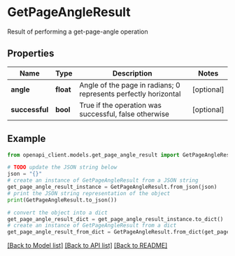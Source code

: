 # GetPageAngleResult

Result of performing a get-page-angle operation

## Properties

Name | Type | Description | Notes
------------ | ------------- | ------------- | -------------
**angle** | **float** | Angle of the page in radians; 0 represents perfectly horizontal | [optional] 
**successful** | **bool** | True if the operation was successful, false otherwise | [optional] 

## Example

```python
from openapi_client.models.get_page_angle_result import GetPageAngleResult

# TODO update the JSON string below
json = "{}"
# create an instance of GetPageAngleResult from a JSON string
get_page_angle_result_instance = GetPageAngleResult.from_json(json)
# print the JSON string representation of the object
print(GetPageAngleResult.to_json())

# convert the object into a dict
get_page_angle_result_dict = get_page_angle_result_instance.to_dict()
# create an instance of GetPageAngleResult from a dict
get_page_angle_result_from_dict = GetPageAngleResult.from_dict(get_page_angle_result_dict)
```
[[Back to Model list]](../README.md#documentation-for-models) [[Back to API list]](../README.md#documentation-for-api-endpoints) [[Back to README]](../README.md)


